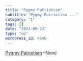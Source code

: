 ```yaml
---
title: "Pygmy Patriotism"
subtitle: "Pygmy Patriotism ..."
category: "1"
tags: []
date: "2023-09-23"
type: "wp"
wordpress_id: 4646
---
```

[ Pygmy Patriotism]( https://www.theatlantic.com/magazine/archive/1969/11/pygmy-patriotism/659281/) –None
